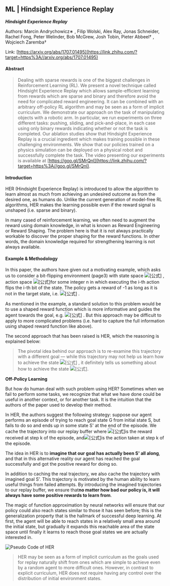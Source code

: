 ## ML | Hindsight Experience Replay

***Hindsight Experience Replay***

Authors: Marcin Andrychowicz∗ , Filip Wolski, Alex Ray, Jonas Schneider, Rachel Fong, Peter Welinder, Bob McGrew, Josh Tobin, Pieter Abbeel† , Wojciech Zaremba†

Link: [https://arxiv.org/abs/1707.01495](https://link.zhihu.com/?target=https%3A//arxiv.org/abs/1707.01495)

#### Abstract

> Dealing with sparse rewards is one of the biggest challenges in Reinforcement Learning (RL). We present a novel technique called Hindsight Experience Replay which allows sample-efficient learning from rewards which are sparse and binary and therefore avoid the need for complicated reward engineering. It can be combined with an arbitrary off-policy RL algorithm and may be seen as a form of implicit curriculum. We demonstrate our approach on the task of manipulating objects with a robotic arm. In particular, we run experiments on three different tasks: pushing, sliding, and pick-and-place, in each case using only binary rewards indicating whether or not the task is completed. Our ablation studies show that Hindsight Experience Replay is a crucial ingredient which makes training possible in these challenging environments. We show that our policies trained on a physics simulation can be deployed on a physical robot and successfully complete the task. The video presenting our experiments is available at [https://goo.gl/SMrQnI](https://link.zhihu.com/?target=https%3A//goo.gl/SMrQnI).

#### Introduction

HER (Hindsight Experience Replay) is introduced to allow the algorithm to learn almost as much from achieving an undesired outcome as from the desired one, as humans do. Unlike the current generation of model-free RL algorithms, HER makes the learning possible even if the reward signal is unshaped (i.e. sparse and binary). 

In many cased of reinforcement learning, we often need to augment the reward using domain knowledge, in what is known as Reward Engineering or Reward Shaping. The problem here is that it is not always practically workable to discover the proper shaping for the reward functions. In other words, the domain knowledge required for strengthening learning is not always available. 

#### Example & Methodology

In this paper, the authors have given out a motivating example, which asks us to consider a bit-flipping environment (page3) with state space ![[公式]](https://www.zhihu.com/equation?tex=S%3D%280%2C1%29%5En) , action space ![[公式]](https://www.zhihu.com/equation?tex=A%3D%7B0%2C1%2C...%2Cn-1%7D)for some integer n in which executing the i-th action flips the i-th bit of the state. The policy gets a reward of -1 as long as it is not in the target state, i.e. ![[公式]](https://www.zhihu.com/equation?tex=r_g%28s%2Ca%29%3D-%5Bs%5Cne+g%5D) . 

As mentioned in the example, a standard solution to this problem would be to use a shaped reward function which is more informative and guides the agent towards the goal, e.g. ![[公式]](https://www.zhihu.com/equation?tex=r_g%28s%2Ca%29%3D-%7C%7Cs-g%7C%7C%5E2) . But this approach may be difficult to apply to more complicated problems (i.e. hard to capture the full information using shaped reward function like above). 

The second approach that has been raised is HER, which the reasoning is explained below:

> The pivotal idea behind our approach is to re-examine this trajectory with a different goal — while this trajectory may not help us learn how to achieve the state ![[公式]](https://www.zhihu.com/equation?tex=g) , it definitely tells us something about how to achieve the state ![[公式]](https://www.zhihu.com/equation?tex=s_T).

**Off-Policy Learning**

But how do human deal with such problem using HER? Sometimes when we fail to perform some tasks, we recognize that what we have done could be useful in another context, or for another task. It is the intuition that the authors of the paper used to develop their method. 

In HER, the authors suggest the following strategy: suppose our agent performs an episode of trying to reach goal state G from initial state S, but fails to do so and ends up in some state S' at the end of the episode. We cache the trajectory into our replay buffer where ![[公式]](https://www.zhihu.com/equation?tex=r_k)is the reward received at step k of the episode, and![[公式]](https://www.zhihu.com/equation?tex=a_k)is the action taken at step k of the episode.

The idea in HER is to **imagine that our goal has actually been S' all along**, and that in this alternative reality our agent has reached the goal successfully and got the positive reward for doing so.

In addition to caching the real trajectory, we also cache the trajectory with imagined goal S'. This trajectory is motivated by the human ability to learn useful things from failed attempts. By introducing the imagined trajectories to our replay buffer, we ensure that**no matter how bad our policy is, it will always have some positive rewards to learn from**.

The magic of function approximation by neural networks will ensure that our policy could also reach states similar to those it has seen before; this is the generalization property that is the hallmark of successful deep learning. At first, the agent will be able to reach states in a relatively small area around the initial state, but gradually it expands this reachable area of the state space until finally it learns to reach those goal states we are actually interested in.

![Pseudo Code of HER](https://pic1.zhimg.com/80/v2-ff722eecbf0f8f8ef16586d10451d288_1440w.jpg)

> HER may be seen as a form of implicit curriculum as the goals used for replay naturally shift from ones which are simple to achieve even by a random agent to more difficult ones. However, in contrast to explicit curriculum, HER does not require having any control over the distribution of initial environment states.

